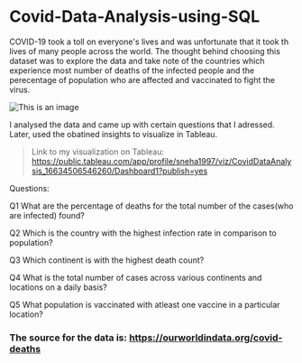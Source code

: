 # Covid-Data-Analysis-using-SQL

COVID-19 took a toll on everyone's lives and was unfortunate that it took th lives of many people across the world. The thought behind choosing this dataset was to explore the data and take note of the countries which experience most number of deaths of the infected people and the perecentage of population who are affected and vaccinated to fight the virus. 

![This is an image](https://img.etimg.com/thumb/msid-90421246,width-650,imgsize-73184,,resizemode-4,quality-100/what-is-the-new-covid-19-variant-ba-2-and-will-it-cause-another-wave-of-infections-in-the-us.jpg)

I analysed the data and came up with certain questions that I adressed. Later, used the obatined insights to visualize in Tableau.

> Link to my visualization on Tableau: https://public.tableau.com/app/profile/sneha1997/viz/CovidDataAnalysis_16634506546260/Dashboard1?publish=yes

Questions:

Q1 What are the percentage of deaths for the total number of the cases(who are infected) found?

Q2 Which is the country with the highest infection rate in comparison to population?

Q3 Which continent is with the highest death count?

Q4 What is the total number of cases across various continents and locations on a daily basis?

Q5 What population is vaccinated with atleast one vaccine in a particular location?

### The source for the data is: https://ourworldindata.org/covid-deaths



